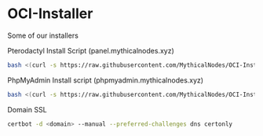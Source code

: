 # OCI-Installer
Some of our installers

Pterodactyl Install Script (panel.mythicalnodes.xyz)

```bash
bash <(curl -s https://raw.githubusercontent.com/MythicalNodes/OCI-Installer/main/panel-install.sh)
```

PhpMyAdmin Install script (phpmyadmin.mythicalnodes.xyz)

```bash
bash <(curl -s https://raw.githubusercontent.com/MythicalNodes/OCI-Installer/main/pma-install.sh)
```

Domain SSL
```bash
certbot -d <domain> --manual --preferred-challenges dns certonly
```